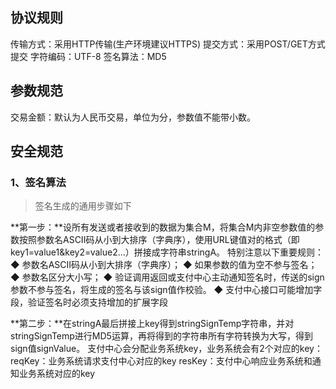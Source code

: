 ## 协议规则

传输方式：采用HTTP传输(生产环境建议HTTPS)
提交方式：采用POST/GET方式提交
字符编码：UTF-8
签名算法：MD5



## 参数规范

交易金额：默认为人民币交易，单位为分，参数值不能带小数。



## 安全规范

### 1、签名算法

> 签名生成的通用步骤如下

**第一步：**设所有发送或者接收到的数据为集合M，将集合M内非空参数值的参数按照参数名ASCII码从小到大排序（字典序），使用URL键值对的格式（即key1=value1&key2=value2…）拼接成字符串stringA。
特别注意以下重要规则：
◆ 参数名ASCII码从小到大排序（字典序）；
◆ 如果参数的值为空不参与签名；
◆ 参数名区分大小写；
◆ 验证调用返回或支付中心主动通知签名时，传送的sign参数不参与签名，将生成的签名与该sign值作校验。
◆ 支付中心接口可能增加字段，验证签名时必须支持增加的扩展字段

**第二步：**在stringA最后拼接上key得到stringSignTemp字符串，并对stringSignTemp进行MD5运算，再将得到的字符串所有字符转换为大写，得到sign值signValue。
支付中心会分配业务系统key，业务系统会有2个对应的key：
reqKey：业务系统请求支付中心对应的key
resKey：支付中心响应业务系统和通知业务系统对应的key